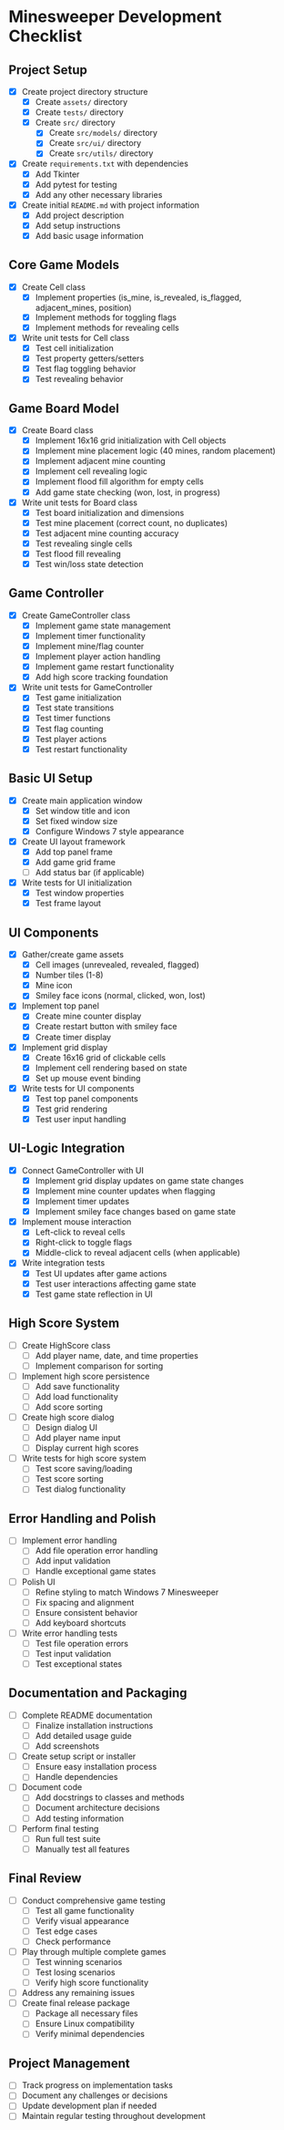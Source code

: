 # Minesweeper Development Checklist

## Project Setup
- [x] Create project directory structure
  - [x] Create `assets/` directory
  - [x] Create `tests/` directory
  - [x] Create `src/` directory
    - [x] Create `src/models/` directory
    - [x] Create `src/ui/` directory
    - [x] Create `src/utils/` directory
- [x] Create `requirements.txt` with dependencies
  - [x] Add Tkinter
  - [x] Add pytest for testing
  - [x] Add any other necessary libraries
- [x] Create initial `README.md` with project information
  - [x] Add project description
  - [x] Add setup instructions
  - [x] Add basic usage information

## Core Game Models
- [x] Create Cell class
  - [x] Implement properties (is_mine, is_revealed, is_flagged, adjacent_mines, position)
  - [x] Implement methods for toggling flags
  - [x] Implement methods for revealing cells
- [x] Write unit tests for Cell class
  - [x] Test cell initialization
  - [x] Test property getters/setters
  - [x] Test flag toggling behavior
  - [x] Test revealing behavior

## Game Board Model
- [x] Create Board class
  - [x] Implement 16x16 grid initialization with Cell objects
  - [x] Implement mine placement logic (40 mines, random placement)
  - [x] Implement adjacent mine counting
  - [x] Implement cell revealing logic
  - [x] Implement flood fill algorithm for empty cells
  - [x] Add game state checking (won, lost, in progress)
- [x] Write unit tests for Board class
  - [x] Test board initialization and dimensions
  - [x] Test mine placement (correct count, no duplicates)
  - [x] Test adjacent mine counting accuracy
  - [x] Test revealing single cells
  - [x] Test flood fill revealing
  - [x] Test win/loss state detection

## Game Controller
- [x] Create GameController class
  - [x] Implement game state management
  - [x] Implement timer functionality
  - [x] Implement mine/flag counter
  - [x] Implement player action handling
  - [x] Implement game restart functionality
  - [x] Add high score tracking foundation
- [x] Write unit tests for GameController
  - [x] Test game initialization
  - [x] Test state transitions
  - [x] Test timer functions
  - [x] Test flag counting
  - [x] Test player actions
  - [x] Test restart functionality

## Basic UI Setup
- [x] Create main application window
  - [x] Set window title and icon
  - [x] Set fixed window size
  - [x] Configure Windows 7 style appearance
- [x] Create UI layout framework
  - [x] Add top panel frame
  - [x] Add game grid frame
  - [ ] Add status bar (if applicable)
- [x] Write tests for UI initialization
  - [x] Test window properties
  - [x] Test frame layout

## UI Components
- [x] Gather/create game assets
  - [x] Cell images (unrevealed, revealed, flagged)
  - [x] Number tiles (1-8)
  - [x] Mine icon
  - [x] Smiley face icons (normal, clicked, won, lost)
- [x] Implement top panel
  - [x] Create mine counter display
  - [x] Create restart button with smiley face
  - [x] Create timer display
- [x] Implement grid display
  - [x] Create 16x16 grid of clickable cells
  - [x] Implement cell rendering based on state
  - [x] Set up mouse event binding
- [x] Write tests for UI components
  - [x] Test top panel components
  - [x] Test grid rendering
  - [x] Test user input handling

## UI-Logic Integration
- [x] Connect GameController with UI
  - [x] Implement grid display updates on game state changes
  - [x] Implement mine counter updates when flagging
  - [x] Implement timer updates
  - [x] Implement smiley face changes based on game state
- [x] Implement mouse interaction
  - [x] Left-click to reveal cells
  - [x] Right-click to toggle flags
  - [x] Middle-click to reveal adjacent cells (when applicable)
- [x] Write integration tests
  - [x] Test UI updates after game actions
  - [x] Test user interactions affecting game state
  - [x] Test game state reflection in UI

## High Score System
- [ ] Create HighScore class
  - [ ] Add player name, date, and time properties
  - [ ] Implement comparison for sorting
- [ ] Implement high score persistence
  - [ ] Add save functionality
  - [ ] Add load functionality
  - [ ] Add score sorting
- [ ] Create high score dialog
  - [ ] Design dialog UI
  - [ ] Add player name input
  - [ ] Display current high scores
- [ ] Write tests for high score system
  - [ ] Test score saving/loading
  - [ ] Test score sorting
  - [ ] Test dialog functionality

## Error Handling and Polish
- [ ] Implement error handling
  - [ ] Add file operation error handling
  - [ ] Add input validation
  - [ ] Handle exceptional game states
- [ ] Polish UI
  - [ ] Refine styling to match Windows 7 Minesweeper
  - [ ] Fix spacing and alignment
  - [ ] Ensure consistent behavior
  - [ ] Add keyboard shortcuts
- [ ] Write error handling tests
  - [ ] Test file operation errors
  - [ ] Test input validation
  - [ ] Test exceptional states

## Documentation and Packaging
- [ ] Complete README documentation
  - [ ] Finalize installation instructions
  - [ ] Add detailed usage guide
  - [ ] Add screenshots
- [ ] Create setup script or installer
  - [ ] Ensure easy installation process
  - [ ] Handle dependencies
- [ ] Document code
  - [ ] Add docstrings to classes and methods
  - [ ] Document architecture decisions
  - [ ] Add testing information
- [ ] Perform final testing
  - [ ] Run full test suite
  - [ ] Manually test all features

## Final Review
- [ ] Conduct comprehensive game testing
  - [ ] Test all game functionality
  - [ ] Verify visual appearance
  - [ ] Test edge cases
  - [ ] Check performance
- [ ] Play through multiple complete games
  - [ ] Test winning scenarios
  - [ ] Test losing scenarios
  - [ ] Verify high score functionality
- [ ] Address any remaining issues
- [ ] Create final release package
  - [ ] Package all necessary files
  - [ ] Ensure Linux compatibility
  - [ ] Verify minimal dependencies

## Project Management
- [ ] Track progress on implementation tasks
- [ ] Document any challenges or decisions
- [ ] Update development plan if needed
- [ ] Maintain regular testing throughout development
